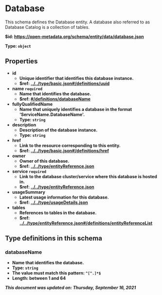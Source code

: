 # Database

This schema defines the Database entity. A database also referred to as Database Catalog is a collection of tables.

<b id="https/open-metadata.org/schema/entity/data/database.json">&#36;id: https://open-metadata.org/schema/entity/data/database.json

Type: `object`

## Properties
 - **id**
	 - Unique identifier that identifies this database instance.
	 - $ref: [../../type/basic.json#/definitions/uuid](../types/basic.md#uuid)
 - **name** `required`
	 - Name that identifies the database.
	 - $ref: [#/definitions/databaseName](#databasename)
 - **fullyQualifiedName**
	 - Name that uniquely identifies a database in the format 'ServiceName.DatabaseName'.
	 - Type: `string`
 - **description**
	 - Description of the database instance.
	 - Type: `string`
 - **href**
	 - Link to the resource corresponding to this entity.
	 - $ref: [../../type/basic.json#/definitions/href](../types/basic.md#href)
 - **owner**
	 - Owner of this database.
	 - $ref: [../../type/entityReference.json](../types/entityreference.md)
 - **service** `required`
	 - Link to the database cluster/service where this database is hosted in.
	 - $ref: [../../type/entityReference.json](../types/entityreference.md)
 - **usageSummary**
	 - Latest usage information for this database.
	 - $ref: [../../type/usageDetails.json](../types/usagedetails.md)
 - **tables**
	 - References to tables in the database.
	 - $ref: [../../type/entityReference.json#/definitions/entityReferenceList](../types/entityreference.md#entityreferencelist)


## Type definitions in this schema
### databaseName

 - Name that identifies the database.
 - Type: `string`
 - The value must match this pattern: `^[^.]*$`
 - Length: between 1 and 64




_This document was updated on: Thursday, September 16, 2021_